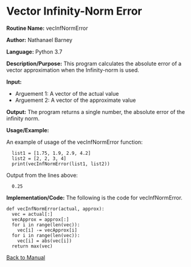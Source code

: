 # Vector Infinity-Norm Error

**Routine Name:**           vecInfNormError

**Author:** Nathanael Barney

**Language:** Python 3.7

**Description/Purpose:** This program calculates the absolute error of a vector approximation when the Infinity-norm is used. 

**Input:** 
* Arguement 1: A vector of the actual value 
* Arguement 2: A vector of the approximate value


**Output:** The program returns a single number, the absolute error of the infinity norm.

**Usage/Example:**

An example of usage of the vecInfNormError function:

      list1 = [1.75, 1.9, 2.9, 4.2]
      list2 = [2, 2, 3, 4]
      print(vecInfNormError(list1, list2))


Output from the lines above:

      0.25


**Implementation/Code:** The following is the code for vecInfNormError.

```
def vecInfNormError(actual, approx):
  vec = actual[:]
  vecApprox = approx[:]
  for i in range(len(vec)):
    vec[i] -= vecApprox[i]
  for i in range(len(vec)):
    vec[i] = abs(vec[i])
  return max(vec)
```


[Back to Manual](README.md)
